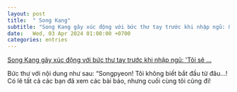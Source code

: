 ```yaml
---
layout: post
title:  " Song Kang"
subtitle: "Song Kang gây xúc động với bức thư tay trước khi nhập ngũ: &#39;Tôi sẽ ..."
date:   Wed, 03 Apr 2024 01:00:00 +0700
categories: entries
---
```

[Song Kang gây xúc động với bức thư tay trước khi nhập ngũ: &#39;Tôi sẽ ...](https://cuoi.tuoitre.vn/song-kang-gay-xuc-dong-voi-buc-thu-tay-truoc-khi-nhap-ngu-toi-se-khong-lang-phi-thoi-gian-20240402184418311.htm)

Bức thư với nội dung như sau: “Songpyeon! Tôi không biết bắt đầu từ đâu…! Có lẽ tất cả các bạn đã xem các bài báo, nhưng cuối cùng tôi cũng đi!

